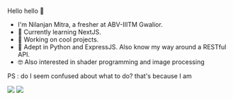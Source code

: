 Hello hello 👋

- I'm Nilanjan Mitra, a fresher at ABV-IIITM Gwalior.
- 🌱 Currently learning NextJS.
- 🍳 Working on cool projects.
- 🎯 Adept in Python and ExpressJS. Also know my way around a RESTful API.
- 🤓 Also interested in shader programming and image processing 

PS : do I seem confused about what to do? that's because I am

![](https://komarev.com/ghpvc/?username=DarkPhoenix645&color=blueviolet&label=Profile+Views)
![](https://hit.yhype.me/github/profile?user_id=58515762)
